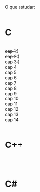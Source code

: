 O que estudar:<br>
<br>
<h1>C</h1><br>
  <del>cap 1</del>:)<br>
  <del>cap 2</del>:)<br>
  <del>cap 3</del>:)<br>
  cap 4<br>
  cap 5<br>
  cap 6<br>
  cap 7<br>
  cap 8<br>
  cap 9<br>
  cap 10<br>
  cap 11<br>
  cap 12<br>
  cap 13<br>
  cap 14<br>
<br>
<h1>C++</h1><br>
<br>
<h1>C#</h1>
